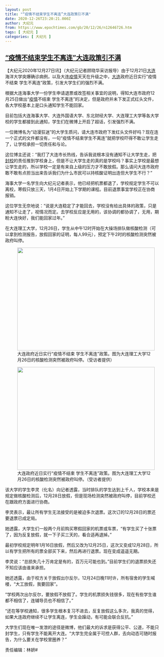 ```yaml
---
layout: post
title: "“疫情不结束学生不离连”大连政策引不满"
date: 2020-12-26T23:20:21.000Z
author: 大纪元
from: https://www.epochtimes.com/gb/20/12/26/n12646726.htm
tags: [ 大纪元 ]
categories: [ 大纪元 ]
---
```

<!--1609024821000-->
[“疫情不结束学生不离连”大连政策引不满](https://www.epochtimes.com/gb/20/12/26/n12646726.htm)
------

<div>
<p>【大纪元2020年12月27日讯】（大纪元记者顾晓华采访报导）由于12月21日<a href="https://www.epochtimes.com/gb/tag/%E5%A4%A7%E8%BF%9E.html">大连</a>海洋大学突爆确诊病例，以及大连<a href="https://www.epochtimes.com/gb/tag/%E7%96%AB%E6%83%85.html">疫情</a>天天在升级之中，<a href="https://www.epochtimes.com/gb/tag/%E5%A4%A7%E8%BF%9E.html">大连</a>政府近日实行“疫情不结束 学生不离连”政策，引发大学生们的强烈不满。</p><p>根据大连海事大学一份学生申请退票或改签相关事宜的说明，得知大连市政府12月25日做出“<a href="https://www.epochtimes.com/gb/tag/%E7%96%AB%E6%83%85.html">疫情</a>不结束 学生不离连”的决定，但是政府并未下发正式红头文件，各大学校基本上是口头通知学生不能回家。</p><p>目前包括大连海事大学、大连外国语大学、东北财经大学、大连理工大学等各大学校的学生都接到此通知，学生们在微博上开启了超话，引发强烈不满。</p><p>一位微博名为“动漫狂迷”的大学生质问，请大连市政府下发红头文件好吗？现在连一个正式的文件都没有，一句“疫情不结束学生不离连”就把学校吓得不敢让学生走了，让学校承担一切责任和与论。</p><p>这位博主还说：“我打了大连市长热线，告诉我说根本没有通知不让大学生走，把<a href="https://www.epochtimes.com/gb/tag/%E5%B0%81%E6%A0%A1.html">封校</a>的责任推到学校身上，但是不让大学生走的真的是学校吗？事实上学校是最想让学生走的，所以学校一定是有来自上级的压力才不敢放假。那么请问大连市政府敢不敢有点担当出来告诉我们为什么市民可以持核酸证明出连但大学生不行？”</p><p>海事大学一名学生向大纪元记者表示，他已经把机票都退了，学校规定学生不可以离校，寒假只放三天，1月4日开始上下学期的课程。目前退票事宜学校正在协商报销。</p><p>这位学生无奈地说：“说是大连稳定了才能回去，学校没有给出具体的政策，只是通知不让走了，视情况而定。去学校反应是无用的，该协调的都协调了，无用，期盼大连快好，我们能回家过年。”</p><p>在大连理工大学，12月26日，学生从中午12时开始在大操场排队做核酸检测（可以拿到检测报告，放假回家的证明，每人99元），预定下午2时的核酸检测突然被政府叫停。</p><figure id="attachment_12646741" style="width: 450px" class="wp-caption aligncenter"><a href="https://i.epochtimes.com/assets/uploads/2020/12/IMG_4809.jpg"><img class="size-medium wp-image-12646741" src="https://i.epochtimes.com/assets/uploads/2020/12/IMG_4809-450x338.jpg" alt="" width="450" height="338" /></a><figcaption class="wp-caption-text">大连政府近日实行“疫情不结束 学生不离连”政策。图为大连理工大学12月26日的核酸检测突然被政府叫停。（受访者提供）</figcaption></figure><figure id="attachment_12646740" style="width: 450px" class="wp-caption aligncenter"><a href="https://i.epochtimes.com/assets/uploads/2020/12/IMG_4808.jpg"><img class="size-medium wp-image-12646740" src="https://i.epochtimes.com/assets/uploads/2020/12/IMG_4808-450x338.jpg" alt="" width="450" height="338" /></a><figcaption class="wp-caption-text">大连政府近日实行“疫情不结束 学生不离连”政策。图为大连理工大学12月26日的核酸检测突然被政府叫停。（受访者提供）</figcaption></figure><p>该大学的学生李灵（化名）向记者透露，当时排队的学生达到上千人，学校本来是规定做核酸检测后，12月28日放假，但是现场检测突然被政府叫停，目前学校还在跟政府方面进行协商。</p><p>李灵表示，最让所有学生无法接受的是被迫多次退票。这次订的12月28日的票还要退票已成定局。</p><p>她透露，大学生们一般两个月前购买寒假回家的机票或车票，“有学生买了十张票了，因为反复放假，就一下子买三天的，看合适再退掉。”</p><p>最初学校规定明年1月16日放假，然后又改为12月25日，这次又变成12月28日，所以有学生把所有的票全部买下来，然后再进行退票。现在变成遥遥无期。</p><p>李灵说：“总损失几十万肯定是有的，百万元可能也到。”目前学生们的退票损失还不知应该由谁来承担。</p><p>她还透露，由于校方关于放假出尔反尔，12月24日晚11时许，所有宿舍的学生喊楼，“大工放假，我要回家”。</p><p>“学校两次出尔反尔，要放假不放假了。学生的机票损失钱很多，现在有些学生谁都不相信了，连辅导员也不相信了。”</p><p>“还在等学校通知，很多学生根本复习不进去，反复放假这么多次，我真的觉得，如果大连政府继续不让学生离连，学生会躁动，有可能会联合反抗。”</p><p>大学生们现在唯一发泄的途径是微博，他们最大的诉求是获得公平、公道，不能只封学生，只有学生不能离开大连。“大学生完全属于可控人群，去向动态可随时报告，为什么要关在学校里圈养？”</p><p>责任编辑：林妍#</p>
</div>
